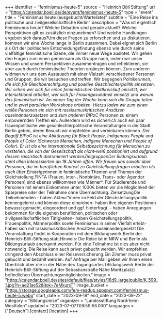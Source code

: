 +++
identifier = "feminismus-heute-5"
source = "Heinrich Böll Stiftung"
url = "https://calendar.boell.de/de/event/feminismus-heute-5"
type = "event"
title = "Feminismus heute (ausgebucht/Warteliste)"
subtitle = "Eine Reise ins politische und zivilgesellschaftliche Berlin"
description = "Was ist eigentlich Feminismus heute? Welche Debatten sind gerade aktuell? Welche Perspektiven gilt es zusätzlich einzunehmen? Und welche Handlungen ergeben sich daraus?Um diese Fragen zu erforschen und zu diskutieren, kommen wir eine Woche lange in Berlin zusammen. Dabei eignet sich Berlin als Ort der politischen Entscheidungsfindung ebenso wie durch seine vielfältige feministische Szene, die immer neue Wege auslotet. Wir gehen den Fragen zum einen gemeinsam als Gruppe nach, indem wir unser Wissen und unsere Perspektiven zusammentragen und reflektieren, sie aber auch durch feministische Theorien ergänzen können. Zum anderen widmen wir uns dem Austausch mit einer Vielzahl verschiedener Personen und Gruppen, die wir besuchen und treffen. Wir begegnen Politiker*innen, die sich für Gleichberechtigung und positive Geschlechterpolitik einsetzen. Wir sehen wer sich für einen feministischen Geldkreislauf einsetzt, wer intersektional arbeitet, wer sich für Frauengesundheit einsetzt und warum das feministisch ist. An einem Tag der Woche kann sich die Gruppe teilen und in zwei parallelen Workshops arbeiten. Hierzu laden wir zum einen weiße Personen ein sich mit rassissmuskritischen Ansätzen auseinanderzusetzen und zum anderen BIPoC* Personen zu einem empowernden Treffen ein.  Außerdem wird es sicherlich auch ein paar frauenpolitische wie geschlechterpolitische Veranstaltungen in der Stadt Berlin geben, deren Besuch wir empfehlen und vereinbaren können.  *Der Begriff BIPoC ist eine Abkürzung für Black People, Indigenous People und People of Color (Schwarze Menschen, Indigene Menschen und People of Color). Er ist als eine internationale Selbstbezeichnung für Menschen zu verstehen, die von der Gesellschaft als nicht-weiß positioniert und aufgrund dessen rassistisch diskriminiert werdenZielgruppenDer Bildungsurlaub steht allen Interessierten ab 18 Jahren offen. Wir freuen uns sowohl über Personen, die im beruflichen Kontext zu Gleichstellungsfragen arbeiten als auch über Einsteiger*innen in feministische Themen und Themen der Gleichstellung.FINTA (Frauen, Inter-, Nonbinäre, Trans- oder Agender Personen) sind ebenso willkommen wie Männer*. Für Studierende und Personen mit einem Einkommen unter 1000€ bieten wir die Möglichkeit der Sparpreise oder der Teilnahme ohne Übernachtung.  ZielsetzungDie Teilnehmenden - haben Akteur*innen im Feld der Gleichstellungspolitik kennengelernt und können diese einordnen- haben ihre eigenen Positionen bewusst gemacht, eingeordnet und ggf. hinterfragt. - haben Anregungen bekommen für die eigenen beruflichen, politischen oder zivilgesellschaftlichen Tätigkeiten- haben Gleichstellungspolitik, Frauenpolitik, Männerpolitik sowie Feminismus in seiner Vielfalt erlebt- haben sich mit rassismuskritischen Ansätzen auseinandergesetzt Die Veranstaltung findet in Kooperation mit dem Bildungswerk Berlin der Heinrich-Böll-Stiftung statt.Hinweis: Die Reise ist in NRW und Berlin als Bildungsurlaub anerkannt werden. Für eine Teilnahme ist dies aber nicht notwendig. Die Reise kann auch privat gebucht werden.  Wir empfehlen dringend den Abschluss einer Reiseversicherung.Ein Zimmer muss privat gebucht und bezahlt werden. Auf Anfrage per Mail geben wir Ihnen einen Überblick über die in der Nähe des Tagungsortes (Bildungswerk Berlin der Heinrich-Böll-Stiftung auf der Sebastianstraße Nähe Moritzplatz) befindlichen Übernachtungsmöglichkeiten."
image = "https://calendar.boell.de/sites/default/files/styles/16d9_large/public/K_599_1.jpg?h=ae21ae52&itok=7eMkursT"
image_bucket = "https://storage.googleapis.com/fem-readup.appspot.com/feminismus-heute-5.webp"
start_date = "2023-09-18"
end_date = "2023-09-22"
category = "Bildungsreise"
organizer = "Landesstiftung Nordrhein-Westfalen"
updated = "2023-07-07T09:59:58.000"
languages = ["Deutsch"]
[contact]
[location]
+++